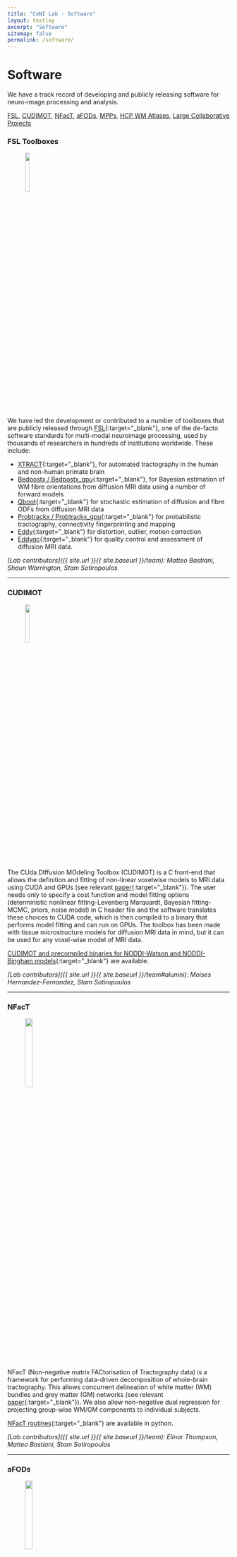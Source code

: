 ```yaml
---
title: "CoNI Lab - Software"
layout: textlay
excerpt: "Software"
sitemap: false
permalink: /software/
---
```


# Software

We have a track record of developing and publicly releasing software
for neuro-image processing and analysis.

[FSL](#fsl-toolboxes), [CUDIMOT](#cudimot), [NFacT](#nfact),
[aFODs](#afods), [MPPs](#multimodal-processing-pipelines), [HCP WM Atlases](#hcp-white-matter-atlases), [Large Collaborative Projects](#large-collaborative-projects)


### FSL Toolboxes
<figure>
<img src="{{ site.url }}{{ site.baseurl }}/images/software/FSL_logo.jpg" width="15%">
</figure>

We have led the development or contributed to a number of toolboxes that are publicly released through [FSL](https://fsl.fmrib.ox.ac.uk/fsl/fslwiki){:target="_blank"}, one of the
de-facto software standards for multi-modal neuroimage processing,
used by thousands of researchers in hundreds of institutions
worldwide. These include:
* [XTRACT](https://fsl.fmrib.ox.ac.uk/fsl/fslwiki/XTRACT){:target="_blank"},
  for automated tractography in the human and non-human primate brain
* [Bedpostx / Bedpostx_gpu](https://fsl.fmrib.ox.ac.uk/fsl/fslwiki/FDT/UserGuide#BEDPOSTX){:target="_blank"},
  for Bayesian estimation of WM fibre orientations from diffusion MRI
  data using a number of forward models
* [Qboot](https://fsl.fmrib.ox.ac.uk/fsl/fslwiki/FDT/UserGuide#qboot_-_Estimation_of_fibre_orientations_using_q-ball_ODFs_and_residual_bootstrap){:target="_blank"} for stochastic estimation of diffusion and fibre ODFs from diffusion MRI data
* [Probtrackx / Probtrackx_gpu](https://fsl.fmrib.ox.ac.uk/fsl/fslwiki/FDT/UserGuide#PROBTRACKX_-_probabilistic_tracking_with_crossing_fibres){:target="_blank"} for probabilistic tractography, connectivity fingerprinting and mapping
* [Eddy](https://fsl.fmrib.ox.ac.uk/fsl/fslwiki/eddy){:target="_blank"}
for distortion, outlier, motion correction
* [Eddyqc](https://fsl.fmrib.ox.ac.uk/fsl/fslwiki/eddyqc/UsersGuide){:target="_blank"}
  for quality control and assessment of diffusion MRI data.

*[Lab contributors]({{ site.url }}{{ site.baseurl }}/team): Matteo Bastiani, Shaun Warrington, Stam Sotiropoulos*

<hr>


### CUDIMOT
<figure>
<img src="{{ site.url }}{{ site.baseurl }}/images/software/cudimot.jpg" width="15%">
</figure>

The CUda DIffusion MOdeling Toolbox (CUDIMOT) is a C front-end that allows the definition and fitting of
non-linear voxelwise models to MRI data using CUDA and GPUs (see
relevant [paper](https://doi.org/10.1016/j.neuroimage.2018.12.015){:target="_blank"}). The user
needs only to specify a cost function and model fitting
options (deterministic nonlinear fitting-Levenberg Marquardt, Bayesian
fitting-MCMC, priors, noise model) in C header file and the
software translates these choices to CUDA code, which is then compiled
to a binary that performs model fitting and can run on GPUs. The toolbox
has been made with tissue microstructure models for diffusion MRI data
in mind, but it can be used for any voxel-wise model of MRI data. 

[CUDIMOT and precompiled binaries for NODDI-Watson and 
NODDI-Bingham models](https://users.fmrib.ox.ac.uk/~moisesf/cudimot/index.html){:target="_blank"}
are available.

*[Lab contributors]({{ site.url }}{{ site.baseurl }}/team#alumni): Moises Hernandez-Fernandez, Stam Sotiropoulos*
<hr>

### NFacT
<figure>
<img src="{{ site.url }}{{ site.baseurl }}/images/software/nmf.jpg" width="20%">
</figure>

NFacT (Non-negative matrix FACtorisation of Tractography data) is a framework for performing data-driven decomposition of
whole-brain tractography. This allows concurrent delineation of white matter (WM) bundles
and grey matter (GM) networks (see relevant
[paper](https://www.biorxiv.org/content/10.1101/2020.03.09.965079v1){:target="_blank"}). We
also allow non-negative dual regression for projecting group-wise
WM/GM components to individual subjects.

[NFacT routines](https://github.com/ethompson93/Data-driven-tractography){:target="_blank"}
are available in python.

*[Lab contributors]({{ site.url }}{{ site.baseurl }}/team): Elinor Thompson, Matteo Bastiani, Stam Sotiropoulos*

<hr>


### aFODs
<figure>
<img src="{{ site.url }}{{ site.baseurl }}/images/software/afods.jpg" width="20%">
</figure>

Asymmetric Fibre Orientation Distribution functions (aFODs) can
represent within-voxel asymmetric fibre patterns (such as fanning
in/out, bending, Y-branching, see relevant
[paper](https://doi.org/10.1016/j.neuroimage.2017.06.050){:target="_blank"}). We
provide code that allows the estimation of asymmetric FODs from diffusion
MRI data using spherical harmonics and regularised spherical deconvolution.

[AFODs routines](https://git.fmrib.ox.ac.uk/matteob/aFOD){:target="_blank"} are available
as a python package. 

*[Lab contributors]({{ site.url }}{{ site.baseurl }}/team): Matteo Bastiani, Stam Sotiropoulos*

<hr>


### Multimodal Processing Pipelines
<figure>
<img src="{{ site.url }}{{ site.baseurl }}/images/software/pipelines.jpg" width="15%">
</figure>

[Multi-modal processing pipelines (MPPs)](https://doi.org/10.5281/zenodo.3624973)
(written in bash) are for a number of neuroimaging
modalities, including structural MRI, diffusion MRI and functional
MRI. The pipelines perform a number of steps needed on the raw data,
including distortion and motion correction, cross-modality
alignment, denoising, template-space registrations, tissue segmentation, cortical
surface extractions.

*[Lab contributors]({{ site.url }}{{ site.baseurl }}/team): Alireza Kisomi, Stam Sotiropoulos*

<hr>

### HCP White Matter Atlases
<figure>
<img src="{{ site.url }}{{ site.baseurl }}/images/software/hcp_wm.jpg" width="15%">
</figure>

These comprise of Diffusion Tensor Imaging (DTI) and white matter (WM)
tractography atlases derived using 1065 subjects from the young adult Human
Connectome Project (HCP). For the DTI templates, the minimally preprocessed diffusion MRI data were used to fit diffusion tensors in each of the
subjects. The tensors were non-linearly transformed to MNI space and averaged. The average tensor was then eigen-decomposed to give
orientation and microstructure maps. These DTI templates are also available in [FSL](https://fsl.fmrib.ox.ac.uk/fsl/fslwiki/Atlases){:target="_blank"}.

WM tract atlases were generated using probabilistic tractography and XTRACT in
each of the 1065 subjects (see relevant [paper](https://www.biorxiv.org/content/10.1101/804641v2){:target="_blank"}). The resultant
spatial distributions were binarised and averaged, giving a population-probability map for each tract. The *human* WM atlases are also accompanied by WM atlases of the *macaque* brain (obtained using 6 animals).

All [WM atlases](https://github.com/swarrington1/WM_atlases){:target="_blank"} are provided.

*[Lab contributors]({{ site.url }}{{ site.baseurl }}/team): Shaun Warrington, Stam Sotiropoulos*

<hr>


### Large Collaborative Projects
<figure>
<img src="{{ site.url }}{{ site.baseurl }}/images/software/hcp_logo.jpg" width="20%">
</figure>
* We have been major partners in the NIH-funded
[Human Connectome Project](https://www.humanconnectome.org/){:target="_blank"}
(HCP), contributing to both the [HCP processing pipelines](https://github.com/Washington-University/HCPpipelines){:target="_blank"} and the public data
releases (*1,200 young adult subjects* with cutting-edge data quality and
multiple neuroimaging modalities).

<figure>
<img src="{{ site.url }}{{ site.baseurl }}/images/software/dhcp_logo.jpg" width="20%">
</figure>
* We have been major partners in the ERC-funded [developing
Human Connectome Project](http://www.developingconnectome.org){:target="_blank"}
(dHCP), leading the
[dHCP diffusion MRI processing pipelines](https://git.fmrib.ox.ac.uk/matteob/dHCP_neo_dMRI_pipeline_release){:target="_blank"} development
and contributing to the public data releases (*500 neonates*, 37-44
weeks post-conception age, with structural, functional and diffusion
MRI acquired).

<figure>
<img src="{{ site.url }}{{ site.baseurl }}/images/software/ukbiobank_logo.jpg" width="20%">
</figure>
* Our tools have been used in the diffusion MRI processing for
  generation of *imaging-derived phenotypes (IDPs)* from the data of
  the population-level
  [UK Biobank Imaging](https://imaging.ukbiobank.ac.uk){:target="_blank"}
  study, which scans *100,000 individuals* with 6 neuroimaging
  modalities (T1w, T2w-FLAIR, SWI, dMRI, resting-state fMRI, task fMRI).

<figure>
<img src="{{ site.url }}{{ site.baseurl }}/images/software/qunex.jpg" width="10%">
</figure>
* We are collaborating with the [Anticevic](https://medicine.yale.edu/lab/anticevic){:target="_blank"} and [Repovs](http://mblab.si/){:target="_blank"}  labs in the
  development of the [QuNex](https://qunex.yale.edu){:target="_blank"}
  integrative environment for neuroimage processing and analysis.


<p> &nbsp; </p>
